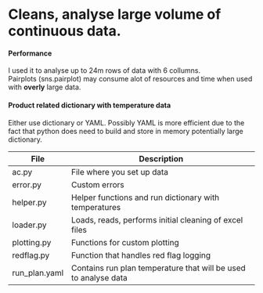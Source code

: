# Cleans, analyse large volume of continuous data.
#### Performance
I used it to analyse up to 24m rows of data with 6 collumns.<br>
Pairplots (sns.pairplot) may consume alot of resources and time when used with <b>overly</b> large data. 

#### Product related dictionary with temperature data
Either use dictionary or YAML. Possibly YAML is more efficient due to the fact that python does need to build and store in memory potentially large dictionary.

|File|Description|
|---|---|
|ac.py|File where you set up data|
|error.py|Custom errors|
|helper.py|Helper functions and run dictionary with temperatures|
|loader.py|Loads, reads, performs initial cleaning of excel files|
|plotting.py|Functions for custom plotting|
|redflag.py|Function that handles red flag logging|
|run_plan.yaml|Contains run plan temperature that will be used to analyse data|
